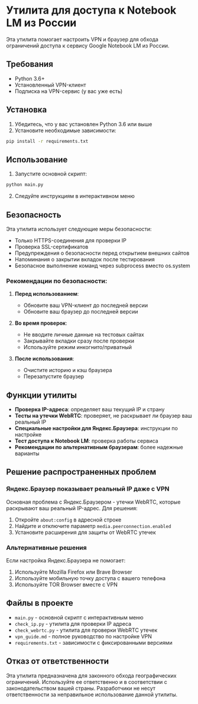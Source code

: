 # Утилита для доступа к Notebook LM из России

Эта утилита помогает настроить VPN и браузер для обхода ограничений доступа к сервису Google Notebook LM из России.

## Требования

- Python 3.6+
- Установленный VPN-клиент
- Подписка на VPN-сервис (у вас уже есть)

## Установка

1. Убедитесь, что у вас установлен Python 3.6 или выше
2. Установите необходимые зависимости:

```bash
pip install -r requirements.txt
```

## Использование

1. Запустите основной скрипт:

```bash
python main.py
```

2. Следуйте инструкциям в интерактивном меню

## Безопасность

Эта утилита использует следующие меры безопасности:

- Только HTTPS-соединения для проверки IP
- Проверка SSL-сертификатов
- Предупреждения о безопасности перед открытием внешних сайтов
- Напоминания о закрытии вкладок после тестирования
- Безопасное выполнение команд через subprocess вместо os.system

### Рекомендации по безопасности:

1. **Перед использованием**: 
   - Обновите ваш VPN-клиент до последней версии
   - Обновите ваш браузер до последней версии

2. **Во время проверок**:
   - Не вводите личные данные на тестовых сайтах
   - Закрывайте вкладки сразу после проверки
   - Используйте режим инкогнито/приватный

3. **После использования**:
   - Очистите историю и кэш браузера
   - Перезапустите браузер

## Функции утилиты

- **Проверка IP-адреса**: определяет ваш текущий IP и страну
- **Тесты на утечки WebRTC**: проверяет, не раскрывает ли браузер ваш реальный IP
- **Специальные настройки для Яндекс.Браузера**: инструкции по настройке
- **Тест доступа к Notebook LM**: проверка работы сервиса
- **Рекомендации по альтернативным браузерам**: более надежные варианты

## Решение распространенных проблем

### Яндекс.Браузер показывает реальный IP даже с VPN

Основная проблема с Яндекс.Браузером - утечки WebRTC, которые раскрывают ваш реальный IP-адрес. Для решения:

1. Откройте `about:config` в адресной строке
2. Найдите и отключите параметр `media.peerconnection.enabled`
3. Установите расширения для защиты от WebRTC утечек

### Альтернативные решения

Если настройка Яндекс.Браузера не помогает:

1. Используйте Mozilla Firefox или Brave Browser
2. Используйте мобильную точку доступа с вашего телефона
3. Используйте TOR Browser вместе с VPN

## Файлы в проекте

- `main.py` - основной скрипт с интерактивным меню
- `check_ip.py` - утилита для проверки IP адреса
- `check_webrtc.py` - утилита для проверки WebRTC утечек
- `vpn_guide.md` - полное руководство по настройке VPN
- `requirements.txt` - зависимости с фиксированными версиями

## Отказ от ответственности

Эта утилита предназначена для законного обхода географических ограничений. Используйте ее ответственно и в соответствии с законодательством вашей страны. Разработчики не несут ответственности за неправильное использование данной утилиты. 